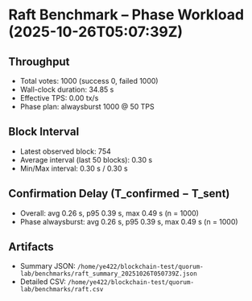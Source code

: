 # Raft Benchmark – Phase Workload (2025-10-26T05:07:39Z)

## Throughput
- Total votes: 1000 (success 0, failed 1000)
- Wall-clock duration: 34.85 s
- Effective TPS: 0.00 tx/s
- Phase plan: alwaysburst 1000 @ 50 TPS

## Block Interval
- Latest observed block: 754
- Average interval (last 50 blocks): 0.30 s
- Min/Max interval: 0.30 s / 0.30 s

## Confirmation Delay (T_confirmed − T_sent)
- Overall: avg 0.26 s, p95 0.39 s, max 0.49 s (n = 1000)
- Phase alwaysburst: avg 0.26 s, p95 0.39 s, max 0.49 s (n = 1000)

## Artifacts
- Summary JSON: `/home/ye422/blockchain-test/quorum-lab/benchmarks/raft_summary_20251026T050739Z.json`
- Detailed CSV: `/home/ye422/blockchain-test/quorum-lab/benchmarks/raft.csv`
